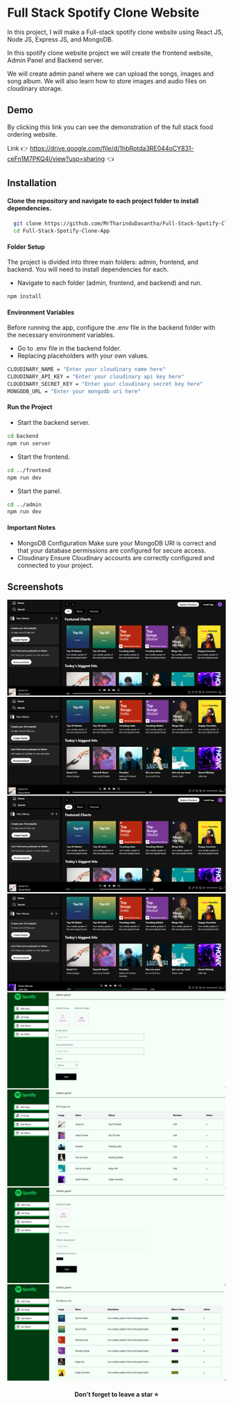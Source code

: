 # Full Stack Spotify Clone Website

In this project, I will make a Full-stack spotify clone website using React JS, Node JS, Express JS, and MongoDB. 

In this spotify clone website project we will create the frontend website, Admin Panel and Backend server.

We will create admin panel where we can upload the songs, images and song album. We will also learn how to store images and audio files on cloudinary storage.


## Demo

By clicking this link you can see the demonstration of the full stack food ordering website.

Link 👉 https://drive.google.com/file/d/1hbRptda3RE044oCY831-ceFn1M7PKQ4I/view?usp=sharing 👈


## Installation

#### Clone the repository and navigate to each project folder to install dependencies.
```bash
  git clone https://github.com/MrTharinduDasantha/Full-Stack-Spotify-Clone-App.git
  cd Full-Stack-Spotify-Clone-App
```
#### Folder Setup
The project is divided into three main folders: admin, frontend, and backend. You will need to install dependencies for each.
- Navigate to each folder (admin, frontend, and backend) and run.
```bash
npm install
```
#### Environment Variables
Before running the app, configure the .env file in the backend folder with the necessary environment variables.
- Go to .env file in the backend folder.
- Replacing placeholders with your own values.
```bash
CLOUDINARY_NAME = "Enter your cloudinary name here"
CLOUDINARY_API_KEY = "Enter your cloudinary api key here"
CLOUDINARY_SECRET_KEY = "Enter your cloudinary secret key here"
MONGODB_URL = "Enter your mongodb uri here"
```
#### Run the Project
- Start the backend server.
```bash
cd backend
npm run server
```
- Start the frontend.
```bash
cd ../frontend
npm run dev
```
- Start the panel.
```bash
cd ../admin
npm run dev
```
#### Important Notes
- MongoDB Configuration
Make sure your MongoDB URI is correct and that your database permissions are configured for secure access.
- Cloudinary
Ensure Cloudinary accounts are correctly configured and connected to your project.
## Screenshots

![image alt](https://github.com/MrTharinduDasantha/Full-Stack-Spotify-Clone-App/blob/133c9c4dc7bab1e46c072106a6a59b877e317b7c/Img%20-%201.png)
![image alt](https://github.com/MrTharinduDasantha/Full-Stack-Spotify-Clone-App/blob/133c9c4dc7bab1e46c072106a6a59b877e317b7c/Img%20-%202.png)
![image alt](https://github.com/MrTharinduDasantha/Full-Stack-Spotify-Clone-App/blob/133c9c4dc7bab1e46c072106a6a59b877e317b7c/Img%20-%203.png)
![image alt](https://github.com/MrTharinduDasantha/Full-Stack-Spotify-Clone-App/blob/133c9c4dc7bab1e46c072106a6a59b877e317b7c/Img%20-%204.png)
![image alt](https://github.com/MrTharinduDasantha/Full-Stack-Spotify-Clone-App/blob/133c9c4dc7bab1e46c072106a6a59b877e317b7c/Img%20-%205.png)
![image alt](https://github.com/MrTharinduDasantha/Full-Stack-Spotify-Clone-App/blob/133c9c4dc7bab1e46c072106a6a59b877e317b7c/Img%20-%206.png)
![image alt](https://github.com/MrTharinduDasantha/Full-Stack-Spotify-Clone-App/blob/133c9c4dc7bab1e46c072106a6a59b877e317b7c/Img%20-%207.png)
![image alt](https://github.com/MrTharinduDasantha/Full-Stack-Spotify-Clone-App/blob/133c9c4dc7bab1e46c072106a6a59b877e317b7c/Img%20-%208.png)

<h4 align="center"> Don't forget to leave a star ⭐️ </h4>
